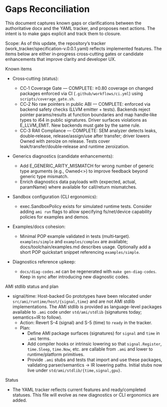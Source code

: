 # Gaps Reconciliation

This document captures known gaps or clarifications between the authoritative docx and the YAML tracker, and proposes next actions. The intent is to make gaps explicit and track them to closure.

Scope: As of this update, the repository’s tracker (work_tracker/specification-v.0.0.1.yaml) reflects implemented features. The items below are either in‑progress cross‑cutting gates or candidate enhancements that improve clarity and developer UX.

Known items

- Cross‑cutting (status):
  - CC‑1 Coverage Gate — COMPLETE: ≥0.80 coverage on changed packages enforced via CI (`.github/workflows/ci.yml`) using `scripts/coverage_gate.sh`.
  - CC‑2 No raw pointers in public ABI — COMPLETE: enforced via backend safety checks (LLVM emitter + tests). Backends reject pointer params/results at function boundaries and map handle‑like types to i64 in public signatures. Driver surfaces violations as E_LLVM_EMIT. New backends must gate by the same rule.
  - CC‑3 RAII Compliance — COMPLETE: SEM analyzer detects leaks, double‑release, release/assign/use after transfer; driver lowers Owned with zeroize on release. Tests cover leak/transfer/double‑release and runtime zeroization.

- Generics diagnostics (candidate enhancements):
  - Add E_GENERIC_ARITY_MISMATCH for wrong number of generic type arguments (e.g., Owned<>) to improve feedback beyond generic type mismatch.
  - Enrich diagnostics data payloads with {expected, actual, paramName} where available for call/return mismatches.

- Sandbox configuration (CLI ergonomics):
  - exec.SandboxPolicy exists for simulated runtime tests. Consider adding `ami run` flags to allow specifying fs/net/device capability policies for examples and demos.

- Examples/docs cohesion:
  - Minimal POP example validated in tests (multi‑target). `examples/simple` and `examples/complex` are available; docs/toolchain/examples.md describes usage. Optionally add a short POP quickstart snippet referencing `examples/simple`.

- Diagnostics reference upkeep:
  - `docs/diag-codes.md` can be regenerated with `make gen-diag-codes`. Keep in sync after introducing new diagnostic codes.

AMI stdlib status and plan
- signal/time: Host-backed Go prototypes have been relocated under `src/ami/runtime/host/{signal,time}` and are not AMI stdlib implementations. The AMI stdlib is provided as language-level packages available to `.ami` code under `std/ami/stdlib` (signatures today; semantics+IR to follow).
  - Action: Revert S-4 (signal) and S-5 (time) to `ready` in the tracker.
  - Plan:
    - Define AMI package surfaces (signatures) for `signal` and `time` in `.ami` terms.
    - Add compiler hooks or intrinsic lowering so that `signal.Register`, `time.Sleep`, `time.Now`, etc. are callable from `.ami` and lower to runtime/platform primitives.
    - Provide `.ami` stubs and tests that import and use these packages, validating parser/semantics → IR lowering paths. Initial stubs now live under `std/ami/stdlib/{time,signal,gpu}`.

Status

- The YAML tracker reflects current features and ready/completed statuses. This file will evolve as new diagnostics or CLI ergonomics are added.
